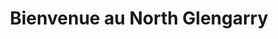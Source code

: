 ---
title: "Bienvenue au North Glengarry"
description: "Le North Glengarry est un restaurant entièrement licencié. Nous sommes réputés pour notre excellente cuisine, notre menu varié et notre service rapide et celà inclus la livraison."
layout: "home"

heading: THE NORTH GLENGARRY
sub1: "Que vous ayez besoin d'une grande table pour un anniversaire entre amis, d'un coin romantique pour emmener votre rendez-vous ou d'un stand rustique pour une sortie spéciale en famille, le North Glengarry vous offre le cadre idéal pour toutes les occasions!"
sub2: "Découvrez les racines écossaises et le charme rustique des petites villes de l'est de l'Ontario grâce à notre patio pittoresque. La cascade témoigne de l’histoire du restaurant en tant que moulin à farine. Construit en 1819, c'est le plus ancien bâtiment debout à Alexandria!"

cta_link: "fr/menu"
cta_text: Explorez Notre Menu

cta_link2: 'tel:+1-613-525-3030'
cta_text2: "Call For Reservation"
---